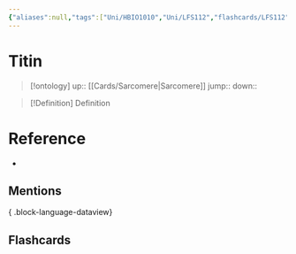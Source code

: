 ```yaml
---
{"aliases":null,"tags":["Uni/HBIO1010","Uni/LFS112","flashcards/LFS112"],"dg-publish":true,"permalink":"/cards/titin/","dgPassFrontmatter":true}
---
```


# Titin

> [!ontology]
> up:: [[Cards/Sarcomere\|Sarcomere]]
> jump:: 
> down:: 

> [!Definition] Definition

# Reference

- 

## Mentions


{ .block-language-dataview}

## Flashcards